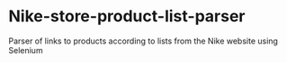# Nike-store-product-list-parser
Parser of links to products according to lists from the Nike website using Selenium
